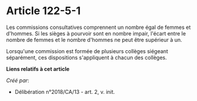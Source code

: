 # Article 122-5-1

Les commissions consultatives comprennent un nombre égal de femmes et d'hommes. Si les sièges à pourvoir sont en nombre
impair, l'écart entre le nombre de femmes et le nombre d'hommes ne peut être supérieur à un.

Lorsqu'une commission est formée de plusieurs collèges siégeant séparément, ces dispositions s'appliquent à chacun des
collèges.

**Liens relatifs à cet article**

_Créé par_:

  - Délibération n°2018/CA/13 - art. 2, v. init.
